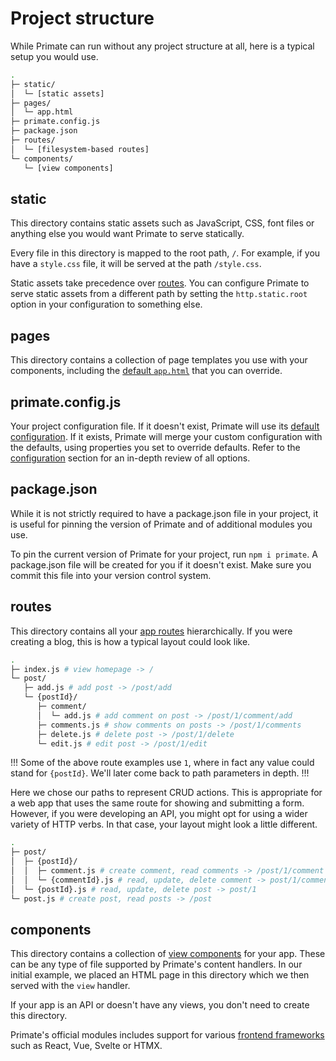 # Project structure

While Primate can run without any project structure at all, here is a typical
setup you would use.

```sh
.
├─ static/
│  └─ [static assets]
├─ pages/
│  └─ app.html
├─ primate.config.js
├─ package.json
├─ routes/
│  └─ [filesystem-based routes]
└─ components/
   └─ [view components]
```

## static

This directory contains static assets such as JavaScript, CSS, font files or
anything else you would want Primate to serve statically.

Every file in this directory is mapped to the root path, `/`. For example, if
you have a `style.css` file, it will be served at the path `/style.css`.

Static assets take precedence over [routes][routes]. You can configure 
Primate to serve static assets from a different path by setting the
`http.static.root` option in your configuration to something else.

## pages

This directory contains a collection of page templates you use with your
components, including the [default `app.html`][default-page] that you can
override.

## primate.config.js

Your project configuration file. If it doesn't exist, Primate will use
its [default configuration][default-config]. If it exists, Primate will merge
your custom configuration with the defaults, using properties you set to
override defaults. Refer to the [configuration](/guide/configuration) section
for an in-depth review of all options.

## package.json

While it is not strictly required to have a package.json file in your project,
it is useful for pinning the version of Primate and of additional modules you
use.

To pin the current version of Primate for your project, run `npm i primate`. A
package.json file will be created for you if it doesn't exist. Make sure you
commit this file into your version control system.

## routes

This directory contains all your [app routes][routes] hierarchically. If you
were creating a blog, this is how a typical layout could look like.

```sh caption=routes | web app
.
├─ index.js # view homepage -> /
└─ post/
   ├─ add.js # add post -> /post/add
   └─ {postId}/
      ├─ comment/
      │  └─ add.js # add comment on post -> /post/1/comment/add
      ├─ comments.js # show comments on posts -> /post/1/comments
      ├─ delete.js # delete post -> /post/1/delete
      └─ edit.js # edit post -> /post/1/edit
```

!!!
Some of the above route examples use `1`, where in fact any value could stand
for `{postId}`. We'll later come back to path parameters in depth.
!!!

Here we chose our paths to represent CRUD actions. This is appropriate for a
web app that uses the same route for showing and submitting a form. However, if
you were developing an API, you might opt for using a wider variety of HTTP
verbs. In that case, your layout might look a little different.

```sh caption=routes | API
.
├─ post/
│  ├─ {postId}/
│  │  ├─ comment.js # create comment, read comments -> /post/1/comment
│  │  └─ {commentId}.js # read, update, delete comment -> post/1/comment/2
│  └─ {postId}.js # read, update, delete post -> post/1
└─ post.js # create post, read posts -> /post
```

## components

This directory contains a collection of [view components][components] for your
app. These can be any type of file supported by Primate's content handlers. In
our initial example, we placed an HTML page in this directory which we then
served with the `view` handler.

If your app is an API or doesn't have any views, you don't need to create this
directory.

Primate's official modules includes support for various [frontend
frameworks](/modules/frameworks) such as React, Vue, Svelte or HTMX.

[routes]: /guide/routes
[components]: /guide/components
[default-config]:
https://github.com/primatejs/primate/blob/master/packages/primate/src/defaults/primate.config.js
[default-page]:
https://github.com/primatejs/primate/blob/master/packages/primate/src/defaults/page.html
